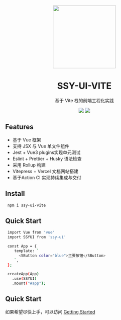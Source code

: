 <br>
<p align="center">
<img src="https://cdn.staticaly.com/gh/poicc/image@main/Snipaste_2023-01-07_10-26-24-removebg-preview.1eor1tajh880.webp" style="width:200px;" />
</p>
<h1 align="center">SSY-UI-VITE</h1>
<p align="center">
  基于 Vite 栈的前端工程化实践 
</p>

<p align="center">
<img src="https://img.shields.io/github/license/poicc/ssy-ui-vite?color=green">
<a href="https://codecov.io/gh/poicc/ssy-ui-vite" > 
 <img src="https://codecov.io/gh/poicc/ssy-ui-vite/branch/master/graph/badge.svg?token=ECAAIR953D&style=for-the-badge"/> 
 </a>
</p>


## Features

- 基于 Vue 框架
- 支持 JSX 与 Vue 单文件组件
- Jest + Vue3 plugins实现单元测试
- Eslint + Prettier + Husky 语法检查
- 采用 Rollup 构建
- Vitepress + Vercel 文档网站搭建
- 基于Action CI 实现持续集成与交付

## Install
```bash
 npm i ssy-ui-vite
```

## Quick Start
```bash
 import Vue from 'vue'
 import SSYUI from 'ssy-ui'

 const App = {
    template: `
      <SButton color="blue">主要按钮</SButton>
    `,
 };

 createApp(App)
   .use(SSYUI)
   .mount("#app");
```

## Quick Start
如果希望尽快上手，可以访问 [Getting Started](https://ssy-ui-vite-one.vercel.app/)

